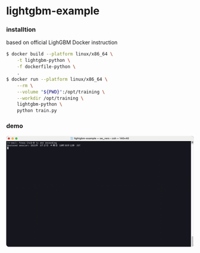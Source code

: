 # lightgbm-example

### installtion
based on official LighGBM Docker instruction

```sh
$ docker build --platform linux/x86_64 \
    -t lightgbm-python \
    -f dockerfile-python \
    .
$ docker run --platform linux/x86_64 \
    --rm \
    --volume "${PWD}":/opt/training \
    --workdir /opt/training \
    lightgbm-python \
    python train.py
```

### demo
![demo](/sample.gif)
